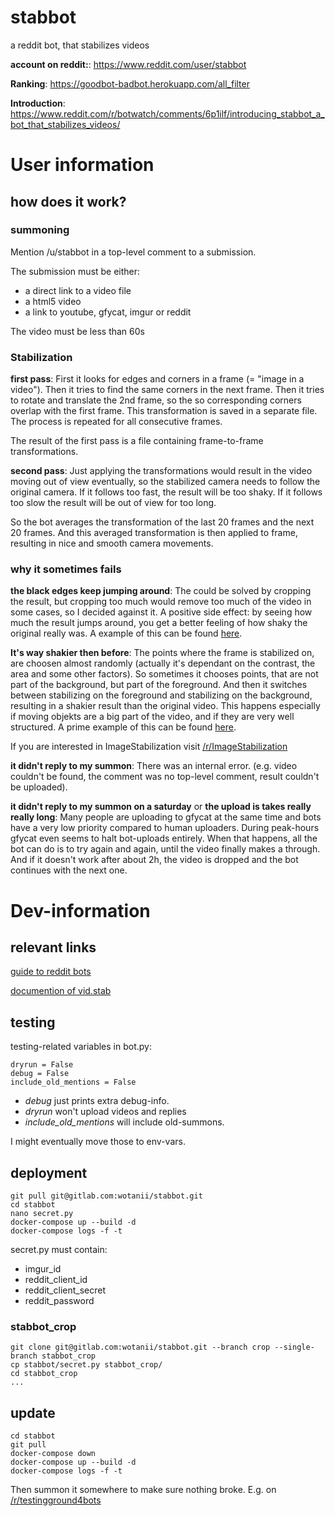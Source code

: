 # stabbot

a reddit bot, that stabilizes videos

**account on reddit:**: https://www.reddit.com/user/stabbot

**Ranking**: https://goodbot-badbot.herokuapp.com/all_filter

**Introduction**: https://www.reddit.com/r/botwatch/comments/6p1ilf/introducing_stabbot_a_bot_that_stabilizes_videos/

# User information

## how does it work?

### summoning

Mention /u/stabbot in a top-level comment to a submission.

The submission must be either:
  * a direct link to a video file
  * a html5 video
  * a link to youtube, gfycat, imgur or reddit

The video must be less than 60s

### Stabilization

**first pass**:
First it looks for edges and corners in a frame (= "image in a video").
Then it tries to find the same corners in the next frame. Then it tries
to rotate and translate the 2nd frame, so the so corresponding corners overlap with the
first frame. This transformation is saved in a separate file.
The process is repeated for all consecutive frames.

The result of the first pass is a file containing frame-to-frame transformations.

**second pass**:
Just applying the transformations would result in the video moving out of view eventually,
so the stabilized camera needs to follow the original camera. If it follows
too fast, the result will be too shaky. If it follows too slow the result will
be out of view for too long.

So the bot averages the transformation of the last 20 frames and the next 20 frames.
And this averaged transformation is then applied to frame, resulting in nice
and smooth camera movements.

### why it sometimes fails

**the black edges keep jumping around**: The could be solved by cropping the result,
but cropping too much would remove too much of the video in some cases, so
I decided against it. A positive side effect: by seeing how much the
result jumps around, you get a better feeling of how shaky the original really
was. A example of
this can be found [here](https://www.reddit.com/r/nonononoyes/comments/6vb4vb/motorcycle_takes_a_rocky_ride/dlyydcl/).

**It's way shakier then before**: The points where the frame is stabilized on, are
choosen almost randomly (actually it's dependant on the contrast, the area and some other factors). So sometimes it chooses points, that are not
part of the background, but part of the foreground. And then it switches between
stabilizing on the foreground and stabilizing on the background, resulting in
a shakier result than the original video. This happens especially if moving objekts
are a big part of the video, and if they are very well structured. A prime example of
this can be found [here](https://www.reddit.com/r/Simulated/comments/6va1j9/voxelized_explosion/dlz5zmi/).


If you are interested in ImageStabilization visit [/r/ImageStabilization](https://www.reddit.com/r/ImageStabilization/)

**it didn't reply to my summon**: There was an internal error. (e.g. video
couldn't be found, the comment was no top-level comment,
result couldn't be uploaded).

**it didn't reply to my summon on a saturday** or **the upload is takes really really long**: Many people are uploading to 
gfycat at the same time and bots have a very low priority compared to human uploaders. During peak-hours gfycat even seems to 
halt bot-uploads entirely. When that happens, all the bot can do is to try again and again, until the video finally makes a through. 
And if it doesn't work after about 2h, the video is dropped and the bot continues with the next one. 


# Dev-information

## relevant links

[guide to reddit bots](http://pythonforengineers.com/build-a-reddit-bot-part-1/)

[documention of vid.stab](https://github.com/georgmartius/vid.stab)

## testing

testing-related variables in bot.py:

    dryrun = False
    debug = False
    include_old_mentions = False

* *debug* just prints extra debug-info.
* *dryrun* won't upload videos and replies
* *include_old_mentions* will include old-summons.

I might eventually move those to env-vars.

## deployment

    git pull git@gitlab.com:wotanii/stabbot.git
    cd stabbot
    nano secret.py
    docker-compose up --build -d
    docker-compose logs -f -t

secret.py must contain:

* imgur_id
* reddit_client_id
* reddit_client_secret
* reddit_password

### stabbot_crop

    git clone git@gitlab.com:wotanii/stabbot.git --branch crop --single-branch stabbot_crop
    cp stabbot/secret.py stabbot_crop/
    cd stabbot_crop
    ...


## update

    cd stabbot
    git pull
    docker-compose down
    docker-compose up --build -d
    docker-compose logs -f -t

Then summon it somewhere to make sure nothing broke.
E.g. on [/r/testingground4bots](https://www.reddit.com/r/testingground4bots/)
